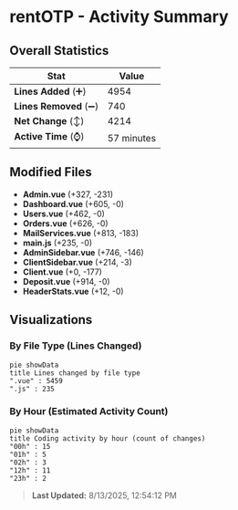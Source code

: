 # rentOTP - Activity Summary 

## Overall Statistics

| Stat                   | Value                                                             |
| ---------------------- | ----------------------------------------------------------------- |
| **Lines Added** (➕)   | 4954                                          |
| **Lines Removed** (➖) | 740                                        |
| **Net Change** (↕)    | 4214                |
| **Active Time** (⌚)   | 57 minutes |


## Modified Files
- **Admin.vue** (+327, -231)
- **Dashboard.vue** (+605, -0)
- **Users.vue** (+462, -0)
- **Orders.vue** (+626, -0)
- **MailServices.vue** (+813, -183)
- **main.js** (+235, -0)
- **AdminSidebar.vue** (+746, -146)
- **ClientSidebar.vue** (+214, -3)
- **Client.vue** (+0, -177)
- **Deposit.vue** (+914, -0)
- **HeaderStats.vue** (+12, -0)

## Visualizations

### By File Type (Lines Changed)

```mermaid
pie showData
title Lines changed by file type
".vue" : 5459
".js" : 235
```

### By Hour (Estimated Activity Count)

```mermaid
pie showData
title Coding activity by hour (count of changes)
"00h" : 15
"01h" : 5
"02h" : 3
"12h" : 11
"23h" : 2
```


> **Last Updated:** 8/13/2025, 12:54:12 PM